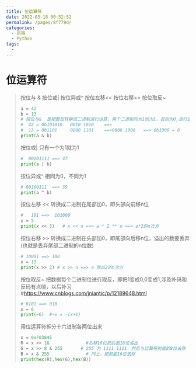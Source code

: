 ```yaml
---
title: 位运算符
date: 2022-03-18 00:52:52
permalink: /pages/8f779d/
categories:
  - 后端
  - Python
tags:
  - 
---
```

# 位运算符

> 按位与 &    按位或|    按位异或^   按位左移<<  按位右移>>  按位取反~
> ```python
> a = 42
> b = 13
> # 按位与&  是把整型转换成二进制进行运算，两个二进制同为1则为1，否则为0,进行运算的结果
> #  42 = 0b101010   0010 1010    ==>
> #  13 = 0b1101     0000 1101    ==>0000 1000   ==> 0b1000 = 8
> print(a & b)
> ```
>
>
> 按位或| 只有一个为1就为1
> ```python
> #  00101111 ==> 47
> print(a | b)
> ```
>
>
>  按位异或^   相同为0，不同为1
> ```python
> # 00100111  ==> 39
> print(a ^ b)
> ```
>
> 按位左移 << 转换成二进制在尾部加0，即头部向前移n位
> ```python
> #   101 ==>  101000
> x = 5
> print(x << 3)   # x << n ==> a * 2 ** n ==> a*2的n次方
> ```
>
>
> 按位右移 >> 转换成二进制在头部加0，即尾部向后移n位，溢出的数要丢弃(也就是丢弃尾部二进制的n位数)
> ```python
> # 10001 ==> 100
> x = 17
> print(x >> 2) # x >> n ==> a 除以2的n次方
> ```
>
> 按位取反~  把数据每个二进制位进行取反，即把1变成0,0变成1,涉及补码和反码有点绕，以后补习
> #https://www.cnblogs.com/jniantic/p/12189648.html
>
> ```python
> # 0101 ==> 010
> x = 6
> print(~6)  #~x = -(x+1)
> ```
>
>  
>
> 用位运算符拆分十六进制各两位出来
>
> ```python
> x = 0xF0384E
> R = x >> 16              #右移16位把后面16位溢出
> G = x >> 8 & 255       # 255 为 1111 1111，然后与运算把前面的8位去除
> B = x & 255              # 同上，把前面16位去除
> print(hex(R),hex(G),hex(B))
> ```
>
> 



